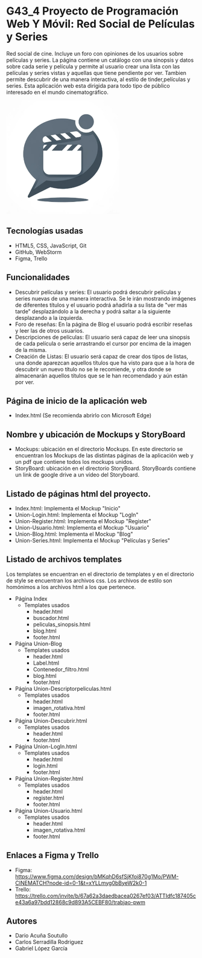 # G43_4 Proyecto de Programación Web Y Móvil: Red Social de Películas y Series

Red social de cine. Incluye un foro con opiniones de los usuarios sobre películas y series. La página contiene un catálogo con una sinopsis y datos sobre cada serie y película y permite al usuario crear una lista con las películas y series vistas y aquellas que tiene pendiente por ver. Tambien permite descubrir de una manera interactiva, al estilo de tinder,películas y series. Esta aplicación web esta dirigida para todo tipo de público interesado en el mundo cinematográfico.

<img src="/img/Logo_ChatGPT.png" width="300">

## Tecnologías usadas
- HTML5, CSS, JavaScript, Git
- GitHub, WebStorm
- Figma, Trello 

## Funcionalidades
- Descubrir películas y series: El usuario podrá descubrir películas y series nuevas de una manera interactiva. Se le irán mostrando imágenes de diferentes títulos y el usuario podrá añadirla a su lista de "ver más tarde" desplazándolo a la derecha y podrá saltar a la siguiente desplazando a la izquierda.
- Foro de reseñas: En la página de Blog el usuario podrá escribir reseñas y leer las de otros usuarios.
- Descripciones de películas: El usuario será capaz de leer una sinopsis de cada película o serie arrastrando el cursor por encima de la imagen de la misma.
- Creación de Listas: El usuario será capaz de crear dos tipos de listas, una donde aparezcan aquellos títulos que ha visto para que a la hora de descubrir un nuevo título no se le recomiende, y otra donde se almacenarán aquellos títulos que se le han recomendado y aún están por ver.

## Página de inicio de la aplicación web
- Index.html (Se recomienda abrirlo con Microsoft Edge)

## Nombre y ubicación de Mockups y StoryBoard
- Mockups: ubicación en el directorio Mockups. En este directorio se encuentran los Mockups de las distintas páginas de la aplicación web y un pdf que contiene todos los mockups unidos.
- StoryBoard: ubicación en el directorio StoryBoard. StoryBoards contiene un link de google drive a un vídeo del Storyboard.

## Listado de páginas html del proyecto.
- Index.html: Implementa el Mockup "Inicio"
- Union-Login.html: Implementa el Mockup "LogIn"
- Union-Register.html: Implementa el Mockup "Register"
- Union-Usuario.html: Implementa el Mockup "Usuario"
- Union-Blog.html: Implementa el Mockup "Blog"
- Union-Series.html: Implementa el Mockup "Películas y Series"
## Listado de archivos templates
Los templates se encuentran en el directorio de templates y en el directorio de style se encuentran los archivos css. Los archivos de estilo son homónimos a los archivos html a los que pertenece.
- Página Index 
  - Templates usados
    - header.html
    - buscador.html
    - peliculas_sinopsis.html
    - blog.html
    - footer.html
- Página Union-Blog
    - Templates usados
        - header.html
        - Label.html
        - Contenedor_filtro.html
        - blog.html
        - footer.html
- Página Union-Descriptorpeliculas.html
    - Templates usados
        - header.html
        - imagen_rotativa.html
        - footer.html
- Página Union-Descubrir.html
    - Templates usados
        - header.html
        - footer.html
- Página Union-LogIn.html
    - Templates usados
        - header.html
        - login.html
        - footer.html
- Página Union-Register.html
    - Templates usados
        - header.html
        - register.html
        - footer.html
- Página Union-Usuario.html
    - Templates usados
        - header.html
        - imagen_rotativa.html
        - footer.html

## Enlaces a Figma y Trello
- Figma: https://www.figma.com/design/bMKqhD6sfSjKfoi870g1Mo/PWM-CINEMATCH?node-id=0-1&t=xYLLmyg0bByeW2k0-1
- Trello: https://trello.com/invite/b/67a62a3daedbacea0267ef03/ATTIdfc187405ce43a6a97bdd12868c9d893A5CEBF80/trabjao-pwm

## Autores
- Dario Acuña Soutullo
- Carlos Serradilla Rodriguez
- Gabriel López García
